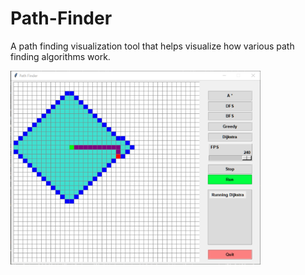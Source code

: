 # Path-Finder
A path finding visualization tool that helps visualize how various path finding algorithms work.

<img src="https://github.com/aryaanb/Path-Finder/blob/master/images/pic1.png" width="400" height="310">
